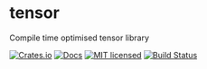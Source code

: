# tensor

Compile time optimised tensor library

[![Crates.io][crates-badge]][crates-url]
[![Docs][docs-badge]][docs-url]
[![MIT licensed][mit-badge]][mit-url]
[![Build Status][pipeline-badge]][pipeline-url]

[crates-badge]: https://img.shields.io/crates/v/tensor-macros.svg
[crates-url]: https://crates.io/crates/tensor-macros
[mit-badge]: https://img.shields.io/crates/l/tensor-macros.svg
[mit-url]: LICENSE
[pipeline-badge]: https://img.shields.io/gitlab/pipeline/oon/tensor-macros.svg?gitlab_url=https%3A%2F%2Flab.elm.sh
[pipeline-url]: https://lab.elm.sh/oon/tensor-macros/pipelines
[docs-badge]: https://docs.rs/tensor-macros/badge.svg
[docs-url]: https://docs.rs/tensor-macros
